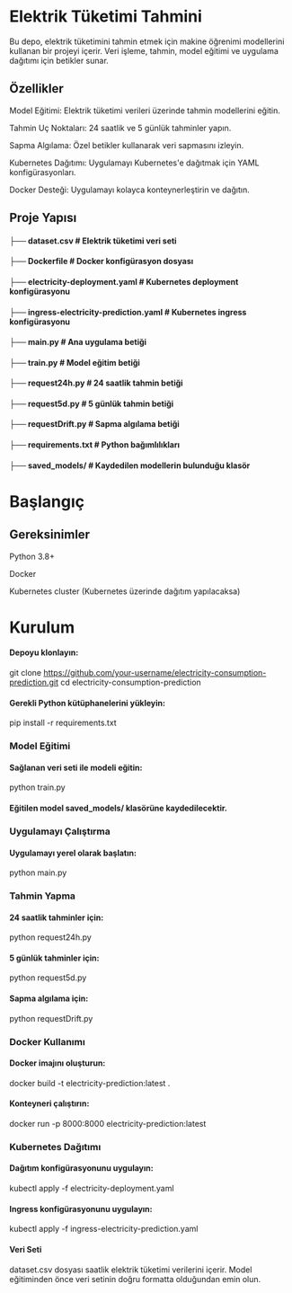 # Elektrik Tüketimi Tahmini

Bu depo, elektrik tüketimini tahmin etmek için makine öğrenimi modellerini kullanan bir projeyi içerir. Veri işleme, tahmin, model eğitimi ve uygulama dağıtımı için betikler sunar.

## Özellikler

Model Eğitimi: Elektrik tüketimi verileri üzerinde tahmin modellerini eğitin.

Tahmin Uç Noktaları: 24 saatlik ve 5 günlük tahminler yapın.

Sapma Algılama: Özel betikler kullanarak veri sapmasını izleyin.

Kubernetes Dağıtımı: Uygulamayı Kubernetes'e dağıtmak için YAML konfigürasyonları.

Docker Desteği: Uygulamayı kolayca konteynerleştirin ve dağıtın.

## Proje Yapısı

#### ├── dataset.csv                     # Elektrik tüketimi veri seti
#### ├── Dockerfile                      # Docker konfigürasyon dosyası
#### ├── electricity-deployment.yaml     # Kubernetes deployment konfigürasyonu
#### ├── ingress-electricity-prediction.yaml # Kubernetes ingress konfigürasyonu
#### ├── main.py                         # Ana uygulama betiği
#### ├── train.py                        # Model eğitim betiği
#### ├── request24h.py                   # 24 saatlik tahmin betiği
#### ├── request5d.py                    # 5 günlük tahmin betiği
#### ├── requestDrift.py                 # Sapma algılama betiği
#### ├── requirements.txt                # Python bağımlılıkları
#### ├── saved_models/                   # Kaydedilen modellerin bulunduğu klasör

# Başlangıç

## Gereksinimler

Python 3.8+

Docker

Kubernetes cluster (Kubernetes üzerinde dağıtım yapılacaksa)

# Kurulum

#### Depoyu klonlayın:

git clone https://github.com/your-username/electricity-consumption-prediction.git
cd electricity-consumption-prediction

#### Gerekli Python kütüphanelerini yükleyin:

pip install -r requirements.txt

### Model Eğitimi

#### Sağlanan veri seti ile modeli eğitin:

python train.py

#### Eğitilen model saved_models/ klasörüne kaydedilecektir.

### Uygulamayı Çalıştırma

#### Uygulamayı yerel olarak başlatın:

python main.py

### Tahmin Yapma

#### 24 saatlik tahminler için:

python request24h.py

#### 5 günlük tahminler için:

python request5d.py

#### Sapma algılama için:

python requestDrift.py

### Docker Kullanımı

#### Docker imajını oluşturun:

docker build -t electricity-prediction:latest .

#### Konteyneri çalıştırın:

docker run -p 8000:8000 electricity-prediction:latest

### Kubernetes Dağıtımı

#### Dağıtım konfigürasyonunu uygulayın:

kubectl apply -f electricity-deployment.yaml

#### Ingress konfigürasyonunu uygulayın:

kubectl apply -f ingress-electricity-prediction.yaml

#### Veri Seti

dataset.csv dosyası saatlik elektrik tüketimi verilerini içerir. Model eğitiminden önce veri setinin doğru formatta olduğundan emin olun.
